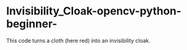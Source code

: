 # Invisibility_Cloak-opencv-python-beginner-
This code turns a cloth (here red) into an invisibility cloak.
